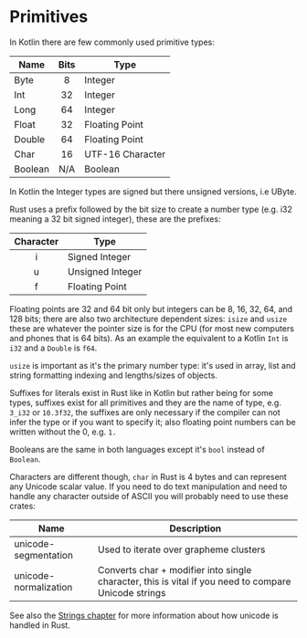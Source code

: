# Primitives

In Kotlin there are few commonly used primitive types:

| Name| Bits | Type |
| - | :-: | - |
| Byte | 8 | Integer |
| Int | 32 | Integer |
| Long | 64 | Integer | 
| Float | 32 | Floating Point |
| Double | 64 | Floating Point |
| Char | 16 | UTF-16 Character |
| Boolean | N/A | Boolean |

In Kotlin the Integer types are signed but there unsigned versions, i.e UByte.

Rust uses a prefix followed by the bit size to create a number type (e.g. i32 meaning a 32 bit signed integer), these are the prefixes:

| Character | Type |
| :-: | - |
| i | Signed Integer |
| u | Unsigned Integer |
| f | Floating Point |

Floating points are 32 and 64 bit only but integers can be 8, 16, 32, 64, and 128 bits; there are also two architecture dependent sizes: `isize` and `usize` these are whatever the pointer size is for the CPU (for most new computers and phones that is 64 bits). 
As an example the equivalent to a Kotlin `Int` is `i32` and a `Double` is `f64`. 

`usize` is important as it's the primary number type: it's used in array, list and string formatting indexing and lengths/sizes of objects.

Suffixes for literals exist in Rust like in Kotlin but rather being for some types, suffixes exist for all primitives and they are the name of type, e.g. `3_i32` or `10.3f32`, the suffixes are only necessary if the compiler can not infer the type or if you want to specify it; also floating point numbers can be written without the 0, e.g. `1.`

Booleans are the same in both languages except it's `bool` instead of `Boolean`.

Characters are different though, `char` in Rust is 4 bytes and can represent any Unicode scalar value. If you need to do text manipulation and need to handle any character outside of ASCII you will probably need to use these crates:

| Name | Description | 
| - | - |
| unicode-segmentation | Used to iterate over grapheme clusters |
| unicode-normalization | Converts char + modifier into single character, this is vital if you need to compare Unicode strings |

See also the [Strings chapter](./types_strings.md) for more information about how unicode is handled in Rust.

